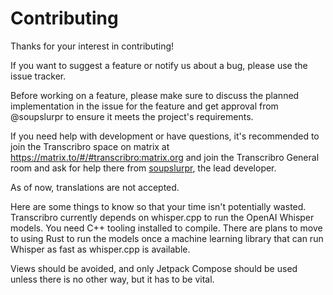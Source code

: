 # Contributing

Thanks for your interest in contributing!

If you want to suggest a feature or notify us about a bug, please use the issue tracker.

Before working on a feature, please make sure to discuss the planned implementation in the issue for the feature and get approval from @soupslurpr to ensure it meets the project's requirements.

If you need help with development or have questions, it's recommended to join the Transcribro space on matrix at
https://matrix.to/#/#transcribro:matrix.org and join the Transcribro General room and ask for help there from
[soupslurpr](https://github.com/soupslurpr), the lead developer.

As of now, translations are not accepted.

Here are some things to know so that your time isn't potentially wasted.
Transcribro currently depends on whisper.cpp to run the OpenAI Whisper models. You need C++ tooling installed
to compile. There are plans to move to using Rust to run the models once a machine learning library that can run
Whisper as fast as whisper.cpp is available.

[//]: # (Transcribro has some Rust code that gets compiled into a library.)

[//]: # (The source code can be found at the transcribro_rs directory.)

[//]: # (Look at useful-commands.txt for useful commands and info that will probably help with building it.)

[//]: # ()

[//]: # (Java code is not accepted, we will only use Kotlin and Rust if needed. Unsafe Rust code should be avoided, but if)

[//]: # (there is truly no other way, it will be heavily scrutinized.)

Views should be avoided, and only Jetpack Compose should be used unless there is no other way, but it
has to be vital.
